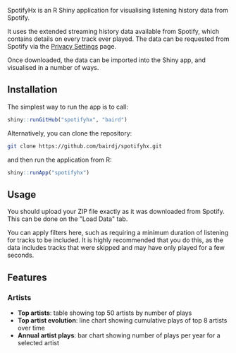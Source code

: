 SpotifyHx is an R Shiny application for visualising listening history data from Spotify.

It uses the extended streaming history data available from Spotify, which contains details
on every track ever played. The data can be requested from Spotify via the [Privacy Settings](https://www.spotify.com/us/account/privacy/) page.

Once downloaded, the data can be imported into the Shiny app, and visualised in a number of ways.

## Installation

The simplest way to run the app is to call:

```r
shiny::runGitHub("spotifyhx", "baird")
```

Alternatively, you can clone the repository:

```bash
git clone https://github.com/bairdj/spotifyhx.git
```

and then run the application from R:

```r
shiny::runApp("spotifyhx")
```

## Usage

You should upload your ZIP file exactly as it was downloaded from Spotify.
This can be done on the "Load Data" tab.

You can apply filters here, such as requiring a minimum duration of listening
for tracks to be included. It is highly recommended that you do this, as the
data includes tracks that were skipped and may have only played for a few seconds.

## Features

### Artists

* __Top artists__: table showing top 50 artists by number of plays
* __Top artist evolution__: line chart showing cumulative plays of top 8 artists over time
* __Annual artist plays__: bar chart showing number of plays per year for a selected artist